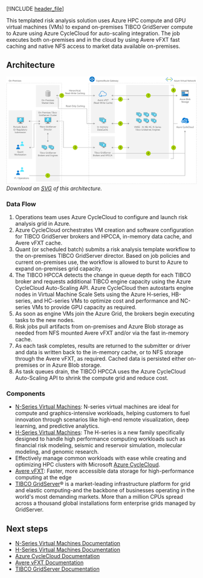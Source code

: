 [!INCLUDE [header_file](../../../includes/sol-idea-header.md)]

This templated risk analysis solution uses Azure HPC compute and GPU virtual machines (VMs) to expand on-premises TIBCO GridServer compute to Azure using Azure CycleCloud for auto-scaling integration. The job executes both on-premises and in the cloud by using Avere vFXT fast caching and native NFS access to market data available on-premises.

## Architecture

![Architecture diagram](../media/hpc-risk-analysis.png)
*Download an [SVG](../media/hpc-risk-analysis.svg) of this architecture.*

### Data Flow

1. Operations team uses Azure CycleCloud to configure and launch risk analysis grid in Azure.
1. Azure CycleCloud orchestrates VM creation and software configuration for TIBCO GridServer brokers and HPCCA, in-memory data cache, and Avere vFXT cache.
1. Quant (or scheduled batch) submits a risk analysis template workflow to the on-premises TIBCO GridServer director. Based on job policies and current on-premises use, the workflow is allowed to burst to Azure to expand on-premises grid capacity.
1. The TIBCO HPCCA detects the change in queue depth for each TIBCO broker and requests additional TIBCO engine capacity using the Azure CycleCloud Auto-Scaling API. Azure CycleCloud then autostarts engine nodes in Virtual Machine Scale Sets using the Azure H-series, HB-series, and HC-series VMs to optimize cost and performance and NC-series VMs to provide GPU capacity as required.
1. As soon as engine VMs join the Azure Grid, the brokers begin executing tasks to the new nodes.
1. Risk jobs pull artifacts from on-premises and Azure Blob storage as needed from NFS mounted Avere vFXT and/or via the fast in-memory cache.
1. As each task completes, results are returned to the submitter or driver and data is written back to the in-memory cache, or to NFS storage through the Avere vFXT, as required. Cached data is persisted either on-premises or in Azure Blob storage.
1. As task queues drain, the TIBCO HPCCA uses the Azure CycleCloud Auto-Scaling API to shrink the compute grid and reduce cost.

### Components

* [N-Series Virtual Machines](https://azure.microsoft.com/pricing/details/virtual-machines/linux): N-series virtual machines are ideal for compute and graphics-intensive workloads, helping customers to fuel innovation through scenarios like high-end remote visualization, deep learning, and predictive analytics.
* [H-Series Virtual Machines](https://azure.microsoft.com/pricing/details/virtual-machines/linux): The H-series is a new family specifically designed to handle high performance computing workloads such as financial risk modeling, seismic and reservoir simulation, molecular modeling, and genomic research.
* Effectively manage common workloads with ease while creating and optimizing HPC clusters with Microsoft [Azure CycleCloud](https://azure.microsoft.com/features/azure-cyclecloud).
* [Avere vFXT](https://azure.microsoft.com/services/storage/avere-vfxt): Faster, more accessible data storage for high-performance computing at the edge
* [TIBCO GridServer](https://www.tibco.com/resources/datasheet/tibco-gridserver)&reg; is a market-leading infrastructure platform for grid and elastic computing-and the backbone of businesses operating in the world's most demanding markets. More than a million CPUs spread across a thousand global installations form enterprise grids managed by GridServer.

## Next steps

* [N-Series Virtual Machines Documentation](/azure/virtual-machines/linux/sizes-gpu)
* [H-Series Virtual Machines Documentation](/azure/virtual-machines/linux/sizes-hpc)
* [Azure CycleCloud Documentation](/azure/cyclecloud)
* [Avere vFXT Documentation](/azure/avere-vfxt)
* [TIBCO GridServer Documentation](https://docs.tibco.com/products/tibco-datasynapse-gridserver-6-2-0)
